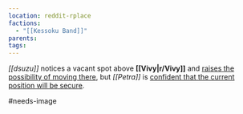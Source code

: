 ```yaml
---
location: reddit-rplace
factions:
  - "[[Kessoku Band]]"
parents: 
tags: 
---
```

*[[dsuzu]]* notices a vacant spot above **[[Vivy|r/Vivy]]** and [raises the possibility of moving there](https://discord.com/channels/1093664259273130084/1131230952119615600/1131581176780443648), but *[[Petra]]* is [confident that the current position will be secure](https://discord.com/channels/1093664259273130084/1131230952119615600/1131581234632474838).

#needs-image
